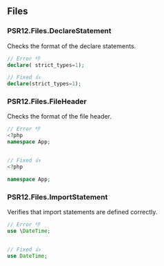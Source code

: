 ## Files

### PSR12.Files.DeclareStatement

Checks the format of the declare statements.

```php
// Error 👎
declare( strict_types=1);

// Fixed 👍
declare(strict_types=1);
```

### PSR12.Files.FileHeader

Checks the format of the file header.

```php
// Error 👎
<?php
namespace App;


// Fixed 👍
<?php

namespace App;
```

### PSR12.Files.ImportStatement

Verifies that import statements are defined correctly.

```php
// Error 👎
use \DateTime;


// Fixed 👍
use DateTime;
```
